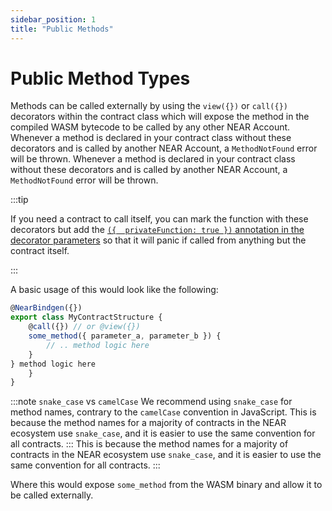 ```yaml
---
sidebar_position: 1
title: "Public Methods"
---
```


# Public Method Types

Methods can be called externally by using the `view({})` or `call({})` decorators within the contract class which will expose the method in the compiled WASM bytecode to be called by any other NEAR Account. Whenever a method is declared in your contract class without these decorators and is called by another NEAR Account, a `MethodNotFound` error will be thrown. Whenever a method is declared in your contract class without these decorators and is called by another NEAR Account, a `MethodNotFound` error will be thrown.

:::tip

If you need a contract to call itself, you can mark the function with these decorators but add the [`({  privateFunction: true })` annotation in the decorator parameters](private-methods.md) so that it will panic if called from anything but the contract itself.

:::

A basic usage of this would look like the following:

```js
@NearBindgen({})
export class MyContractStructure {
    @call({}) // or @view({})
    some_method({ parameter_a, parameter_b }) {
        // .. method logic here
    }
} method logic here
    }
}
```

:::note `snake_case` vs `camelCase`
We recommend using `snake_case` for method names, contrary to the `camelCase` convention in JavaScript. This is because the method names for a majority of contracts in the NEAR ecosystem use `snake_case`, and it is easier to use the same convention for all contracts. ::: This is because the method names for a majority of contracts in the NEAR ecosystem use `snake_case`, and it is easier to use the same convention for all contracts.
:::

Where this would expose `some_method` from the WASM binary and allow it to be called externally.

<!-- TODO: insert detail overview -->
